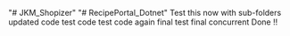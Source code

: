 "# JKM_Shopizer" 
"# RecipePortal_Dotnet" 
Test this now
with sub-folders
updated code
test code
test code again
final test
final
concurrent
Done
!!
